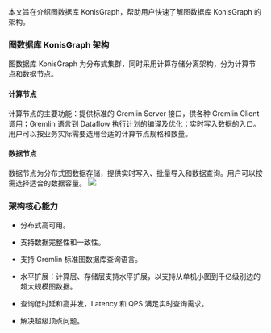 
本文旨在介绍图数据库 KonisGraph，帮助用户快速了解图数据库 KonisGraph 的架构。

### 图数据库 KonisGraph 架构
图数据库 KonisGraph 为分布式集群，同时采用计算存储分离架构，分为计算节点和数据节点。

#### 计算节点
计算节点的主要功能：提供标准的 Gremlin Server 接口，供各种 Gremlin Client 调用；Gremlin 语言到 Dataflow 执行计划的编译及优化；实时写入数据的入口。用户可以按业务实际需要选用合适的计算节点规格和数量。

#### 数据节点
数据节点为分布式图数据存储，提供实时写入、批量导入和数据查询。用户可以按需选择适合的数据容量。
![](https://main.qcloudimg.com/raw/e244f09979d9c71cc2d34047f5259463.png)

### 架构核心能力
- 分布式高可用。
- 支持数据完整性和一致性。
- 支持 Gremlin 标准图数据库查询语言。
- 水平扩展：计算层、存储层支持水平扩展，以支持从单机小图到千亿级别边的超大规模图数据。
- 查询低时延和高并发，Latency 和 QPS 满足实时查询需求。

- 解决超级顶点问题。
